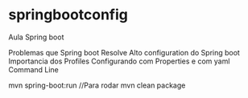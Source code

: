 # springbootconfig
Aula Spring boot 


Problemas que Spring boot Resolve
Alto configuration do Spring boot
Importancia dos Profiles
Configurando com Properties e com yaml
Command Line

mvn spring-boot:run      //Para rodar 
mvn clean package


